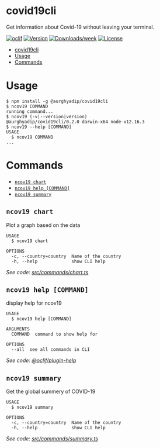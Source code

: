 # covid19cli

Get information about Covid-19 without leaving your terminal.

[![oclif](https://img.shields.io/badge/cli-oclif-brightgreen.svg)](https://oclif.io)
[![Version](https://img.shields.io/npm/v/@aurghyadip/covid19cli)](https://www.npmjs.com/package/@aurghyadip/covid19cli)
[![Downloads/week](https://img.shields.io/npm/dw/@aurghyadip/covid19cli.svg)](https://www.npmjs.com/package/@aurghyadip/covid19cli)
[![License](https://img.shields.io/npm/l/@aurghyadip/covid19cli.svg)](https://github.com/aurghya-0/covid19cli/blob/master/package.json)

<!-- toc -->
* [covid19cli](#covid19cli)
* [Usage](#usage)
* [Commands](#commands)
<!-- tocstop -->

# Usage

<!-- usage -->
```sh-session
$ npm install -g @aurghyadip/covid19cli
$ ncov19 COMMAND
running command...
$ ncov19 (-v|--version|version)
@aurghyadip/covid19cli/0.2.0 darwin-x64 node-v12.16.3
$ ncov19 --help [COMMAND]
USAGE
  $ ncov19 COMMAND
...
```
<!-- usagestop -->

# Commands

<!-- commands -->
* [`ncov19 chart`](#ncov19-chart)
* [`ncov19 help [COMMAND]`](#ncov19-help-command)
* [`ncov19 summary`](#ncov19-summary)

## `ncov19 chart`

Plot a graph based on the data

```
USAGE
  $ ncov19 chart

OPTIONS
  -c, --country=country  Name of the country
  -h, --help             show CLI help
```

_See code: [src/commands/chart.ts](https://github.com/aurghya-0/covid19cli/blob/v0.2.0/src/commands/chart.ts)_

## `ncov19 help [COMMAND]`

display help for ncov19

```
USAGE
  $ ncov19 help [COMMAND]

ARGUMENTS
  COMMAND  command to show help for

OPTIONS
  --all  see all commands in CLI
```

_See code: [@oclif/plugin-help](https://github.com/oclif/plugin-help/blob/v3.0.1/src/commands/help.ts)_

## `ncov19 summary`

Get the global summery of COVID-19

```
USAGE
  $ ncov19 summary

OPTIONS
  -c, --country=country  Name of the country
  -h, --help             show CLI help
```

_See code: [src/commands/summary.ts](https://github.com/aurghya-0/covid19cli/blob/v0.2.0/src/commands/summary.ts)_
<!-- commandsstop -->
